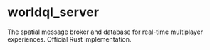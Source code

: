 # worldql_server
The spatial message broker and database for real-time multiplayer experiences. Official Rust implementation.
